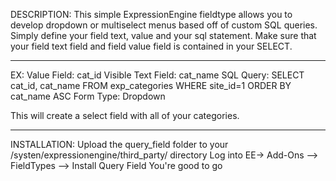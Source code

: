 DESCRIPTION:
This simple ExpressionEngine fieldtype allows you to develop dropdown or multiselect menus based off of custom SQL queries.  Simply define your field text, value and your sql statement.  Make sure that your field text field and field value field is contained in your SELECT.

-------------------------------

EX:
Value Field: cat_id
Visible Text Field: cat_name
SQL Query: SELECT cat_id, cat_name FROM exp_categories WHERE site_id=1 ORDER BY cat_name ASC
Form Type: Dropdown

This will create a select field with all of your categories.

-------------------------------

INSTALLATION:
Upload the query_field folder to your /systen/expressionengine/third_party/ directory 
Log into EE-> Add-Ons --> FieldTypes --> Install Query Field
You're good to go

